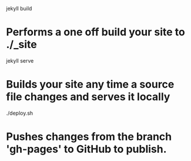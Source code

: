 jekyll build
# Performs a one off build your site to ./_site

jekyll serve
# Builds your site any time a source file changes and serves it locally

./deploy.sh
# Pushes changes from the branch 'gh-pages' to GitHub to publish.
